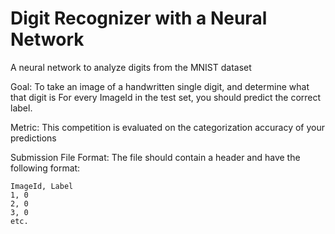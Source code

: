 # Digit Recognizer with a Neural Network
A neural network to analyze digits from the MNIST dataset

Goal: To take an image of a handwritten single digit, and determine what that digit is For every ImageId in the test set, you should predict the correct label.

Metric: This competition is evaluated on the categorization accuracy of your predictions

Submission File Format: The file should contain a header and have the following format:
  
    ImageId, Label 
    1, 0
    2, 0
    3, 0
    etc.

